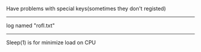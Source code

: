 Have  problems with special keys(sometimes they don't  registed)
___
log named "rofl.txt"
___
Sleep(1) is for minimize load on CPU 
